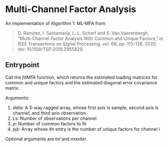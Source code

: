 # Multi-Channel Factor Analysis
An implementation of Algorithm 1: ML-MFA from:

>D. Ramírez, I. Santamaria, L. L. Scharf and S. Van Vaerenbergh, "Multi-Channel Factor Analysis With Common and Unique Factors," in IEEE Transactions on Signal Processing, vol. 68, pp. 113-126, 2020, doi: 10.1109/TSP.2019.2955829.

## Entrypoint
Call the *fitMFA* function, which returns the estimated loading matrices for common and unique factors and the estimated diagonal error covariance matrix.

Arguments:
1. *data*: A 3-way ragged array, whose first axis is sample, second axis is channel, and third axis observation 
2. *Ls*: Number of observations per channel
3. *p*: Number of common factors to fit
4. *pjs*: Array whose $i$th entry is the number of unique factors for channel $i$

Optional arguments are *tol* and *maxiter*.



